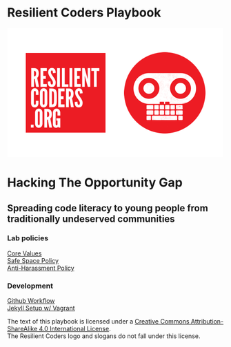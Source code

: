 # Resilient Coders Playbook  
![RC-logo](img/rc-logo.png)
# Hacking The Opportunity Gap
## Spreading code literacy to young people from traditionally undeserved communities

### Lab policies
[Core Values](core-values.md)  
[Safe Space Policy](safe-space.md)  
[Anti-Harassment Policy](harassment.md)

### Development
[Github Workflow](github.md)  
[Jekyll Setup w/ Vagrant](jekyll.md)


The text of this playbook is licensed under a [Creative Commons Attribution-ShareAlike 4.0 International License](http://creativecommons.org/licenses/by-sa/4.0/).  
The Resilient Coders logo and slogans do not fall under this license.
